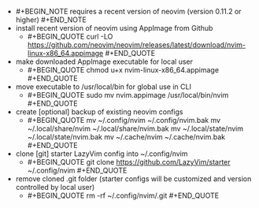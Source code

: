 - #+BEGIN_NOTE
  requires a recent version of neovim (version 0.11.2 or higher)
  #+END_NOTE
- install recent version of neovim using AppImage from Github
	- #+BEGIN_QUOTE
	  curl -LO https://github.com/neovim/neovim/releases/latest/download/nvim-linux-x86_64.appimage
	  #+END_QUOTE
- make downloaded AppImage executable for local user
	- #+BEGIN_QUOTE
	  chmod u+x nvim-linux-x86_64.appimage
	  #+END_QUOTE
- move executable to /usr/local/bin for global use in CLI
	- #+BEGIN_QUOTE
	  sudo mv nvim.appimage /usr/local/bin/nvim
	  #+END_QUOTE
- create [optional] backup of existing neovim configs
	- #+BEGIN_QUOTE
	  mv ~/.config/nvim ~/.config/nvim.bak
	  mv ~/.local/share/nvim ~/.local/share/nvim.bak
	  mv ~/.local/state/nvim ~/.local/state/nvim.bak
	  mv ~/.cache/nvim ~/.cache/nvim.bak
	  #+END_QUOTE
- clone [git] starter LazyVim config into ~/.config/nvim
	- #+BEGIN_QUOTE
	  git clone https://github.com/LazyVim/starter ~/.config/nvim
	  #+END_QUOTE
- remove cloned .git folder (starter configs will be customized and version controlled by local user)
	- #+BEGIN_QUOTE
	  rm -rf ~/.config/nvim/.git
	  #+END_QUOTE